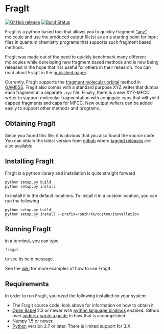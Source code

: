 # FragIt

[![GitHub release](https://img.shields.io/github/release/FragIt/fragit-main.svg?style=flat)](https://github.com/FragIt/fragit-main/releases)
[![Build Status](https://travis-ci.org/FragIt/fragit-main.svg?branch=master)](https://travis-ci.org/FragIt/fragit-main)

FragIt is a python based tool that allows you to quickly fragment ["any"](http://openbabel.org/docs/2.3.0/FileFormats/Overview.html) molecule and use the produced output file(s) as an a starting point for input files in quantum chemistry programs that supports such fragment based methods.

FragIt was made out of the need to quickly benchmark many different molecules while developing new fragment based methods and is now being released in the hope that it is useful for others in their research. You can read about FragIt in the [published paper](http://www.plosone.org/article/info%3Adoi%2F10.1371%2Fjournal.pone.0044480).

Currently, FragIt supports the [fragment molecular orbital](http://en.wikipedia.org/wiki/Fragment_Molecular_Orbital) method in [GAMESS](http://www.msg.ameslab.gov/gamess/index.html). FragIt also comes with a standard purpose XYZ writer that dumps each fragment in a separate `.xyz` file. Finally, there is a new XYZ-MFCC writer to support molecular fragmentation with conjugate caps that will yield capped fragments and caps for MFCC. New output writers can be added easily to support other methods and programs.

## Obtaining FragIt

Since you found this file, it is obvious that you also found the source code. You can obtain the latest version from [github](https://www.github.com/FragIt/fragit-main) where [tagged releases](https://github.com/FragIt/fragit-main/releases) are also available.

## Installing FragIt

FragIt is a python library and installation is quite straight forward

    python setup.py build
    python setup.py install

to install it in the default locations. To install it in a custom location, you can run the following

    python setup.py build
    python setup.py install --prefix=/path/to/custom/installation

## Running FragIt

in a terminal, you can type

    fragit

to see its help message.

See the [wiki](https://www.github.com/FragIt/fragit-main/wiki) for more examples of how to use FragIt.

## Requirements

In order to run FragIt, you *need* the following installed on your system:

* The FragIt source code, look above for information on how to obtain it
* [Open Babel](http://www.openbabel.org) 2.3 or newer with [python language bindings](http://openbabel.org/docs/dev/Installation/install.html#compile-language-bindings) enabled. Github user [andersx](https://github.com/andersx) [wrote a guide](http://combichem.blogspot.dk/2013/12/compiling-open-babel-with-python.html) to how that is accomplished.
* [Numpy](http://numpy.scipy.org) 1.5 or newer.
* [Python](http://www.python.org) version 2.7 or later. There is limited support for 3.X.
